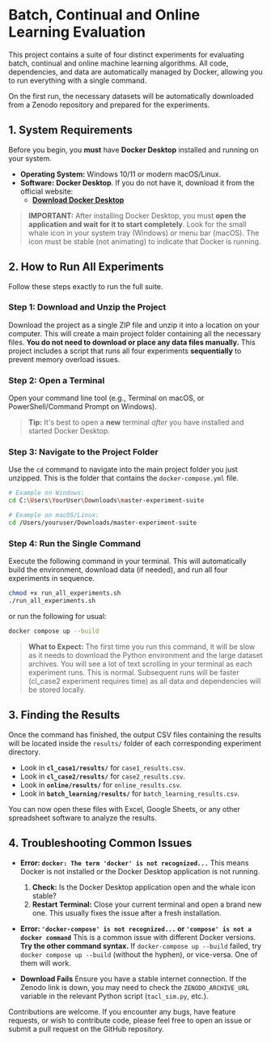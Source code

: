 # Batch, Continual and Online Learning Evaluation

This project contains a suite of four distinct experiments for evaluating batch, continual and online machine learning algorithms. All code, dependencies, and data are automatically managed by Docker, allowing you to run everything with a single command.

On the first run, the necessary datasets will be automatically downloaded from a Zenodo repository and prepared for the experiments.

## 1. System Requirements

Before you begin, you **must** have **Docker Desktop** installed and running on your system.

-   **Operating System:** Windows 10/11 or modern macOS/Linux.
-   **Software:** **Docker Desktop**. If you do not have it, download it from the official website:
    -   [**Download Docker Desktop**](https://www.docker.com/products/docker-desktop/)

> **IMPORTANT:** After installing Docker Desktop, you must **open the application and wait for it to start completely**. Look for the small whale icon in your system tray (Windows) or menu bar (macOS). The icon must be stable (not animating) to indicate that Docker is running.

## 2. How to Run All Experiments

Follow these steps exactly to run the full suite.

### Step 1: Download and Unzip the Project

Download the project as a single ZIP file and unzip it into a location on your computer. This will create a main project folder containing all the necessary files. **You do not need to download or place any data files manually.** This project includes a script that runs all four experiments **sequentially** to prevent memory overload issues.

### Step 2: Open a Terminal

Open your command line tool (e.g., Terminal on macOS, or PowerShell/Command Prompt on Windows).

> **Tip:** It's best to open a **new** terminal *after* you have installed and started Docker Desktop.

### Step 3: Navigate to the Project Folder

Use the `cd` command to navigate into the main project folder you just unzipped. This is the folder that contains the `docker-compose.yml` file.

```bash
# Example on Windows:
cd C:\Users\YourUser\Downloads\master-experiment-suite

# Example on macOS/Linux:
cd /Users/youruser/Downloads/master-experiment-suite
```

### Step 4: Run the Single Command

Execute the following command in your terminal. This will automatically build the environment, download data (if needed), and run all four experiments in sequence.

```bash
chmod +x run_all_experiments.sh
./run_all_experiments.sh
```

or run the following for usual:

```bash
docker compose up --build 
```


> **What to Expect:** The first time you run this command, it will be slow as it needs to download the Python environment and the large dataset archives. You will see a lot of text scrolling in your terminal as each experiment runs. This is normal. Subsequent runs will be faster (cl_case2 experiment requires time) as all data and dependencies will be stored locally.

## 3. Finding the Results

Once the command has finished, the output CSV files containing the results will be located inside the `results/` folder of each corresponding experiment directory.

-   Look in **`cl_case1/results/`** for `case1_results.csv`.
-   Look in **`cl_case2/results/`** for `case2_results.csv`.
-   Look in **`online/results/`** for `online_results.csv`.
-   Look in **`batch_learning/results/`** for `batch_learning_results.csv`.

You can now open these files with Excel, Google Sheets, or any other spreadsheet software to analyze the results.

## 4. Troubleshooting Common Issues

-   **Error: `docker: The term 'docker' is not recognized...`**
    This means Docker is not installed or the Docker Desktop application is not running.
    1.  **Check:** Is the Docker Desktop application open and the whale icon stable?
    2.  **Restart Terminal:** Close your current terminal and open a brand new one. This usually fixes the issue after a fresh installation.

-   **Error: `'docker-compose' is not recognized...` or `'compose' is not a docker command`**
    This is a common issue with different Docker versions.
    **Try the other command syntax.** If `docker-compose up --build` failed, try `docker compose up --build` (without the hyphen), or vice-versa. One of them will work.

-   **Download Fails**
    Ensure you have a stable internet connection. If the Zenodo link is down, you may need to check the `ZENODO_ARCHIVE_URL` variable in the relevant Python script (`tacl_sim.py`, etc.).

Contributions are welcome. If you encounter any bugs, have feature requests, or wish to contribute code, please feel free to open an issue or submit a pull request on the GitHub repository.